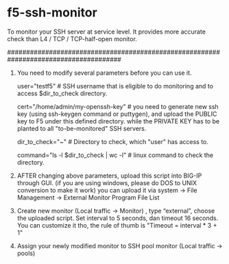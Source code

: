 # f5-ssh-monitor

To monitor your SSH server at service level. 
It provides more accurate check than L4 / TCP / TCP-half-open monitor. 



######################################################################################
1. You need to modify several parameters before you can use it.

   user="testf5"   # SSH username that is eligible to do monitoring and to access $dir_to_check directory. 
   
   cert="/home/admin/my-openssh-key" # you need to generate new ssh key (using ssh-keygen command or puttygen), and upload the PUBLIC key to F5 under this defined directory. while the PRIVATE KEY has to be planted to all "to-be-monitored" SSH servers. 
 
 
   dir_to_check="~" # Directory to check, which "user" has access to. 
   
   command="ls -l $dir_to_check | wc -l" # linux command to check the directory. 


2. AFTER changing above parameters, upload this script into BIG-IP through GUI. 
   (if you are using windows, please do DOS to UNIX conversion to make it work) 
   you can upload it via system -> File Management -> External Monitor Program File List 
          
3. Create new monitor (Local traffic -> Monitor) , type “external”, choose the uploaded script.
   Set interval to 5 seconds, dan timeout 16 seconds.
   You can customize it tho, the rule of thumb is "Timeout = interval * 3 + 1"
    
4. Assign your newly modified monitor to SSH pool monitor (Local traffic -> pools)


